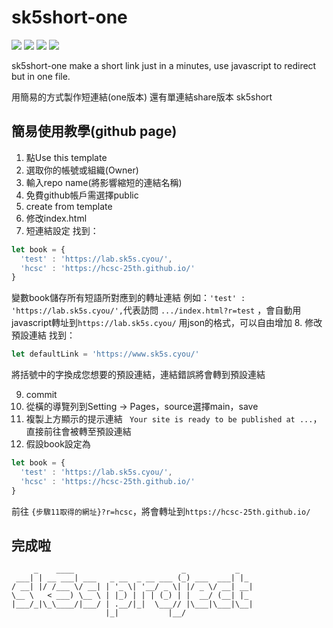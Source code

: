 # sk5short-one
![](https://img.shields.io/github/v/release/sk5s/sk5short-one)
![](https://img.shields.io/github/last-commit/sk5s/sk5short-one)
![](https://img.shields.io/github/license/sk5s/sk5short-one)
![](https://img.shields.io/github/languages/top/sk5s/sk5short-one)

sk5short-one make a short link just in a minutes, use javascript to redirect but in one file.

用簡易的方式製作短連結(one版本)
還有單連結share版本 sk5short

## 簡易使用教學(github page)
1. 點Use this template
2. 選取你的帳號或組織(Owner)
3. 輸入repo name(將影響縮短的連結名稱)
4. 免費github帳戶需選擇public
5. create from template
6. 修改index.html
7. 短連結設定
找到：

```javascript
let book = {
  'test' : 'https://lab.sk5s.cyou/',
  'hcsc' : 'https://hcsc-25th.github.io/'
}
```
變數book儲存所有短語所對應到的轉址連結
例如：`'test' : 'https://lab.sk5s.cyou/',`代表訪問 `.../index.html?r=test` ，會自動用javascript轉址到`https://lab.sk5s.cyou/`
用json的格式，可以自由增加
8. 修改預設連結
找到：

```javascript
let defaultLink = 'https://www.sk5s.cyou/'
```
將括號中的字換成您想要的預設連結，連結錯誤將會轉到預設連結

9. commit
10. 從橫的導覽列到Setting -> Pages，source選擇main，save
11. 複製上方顯示的提示連結 ` Your site is ready to be published at ...`，直接前往會被轉至預設連結
12. 假設book設定為
```javascript
let book = {
  'test' : 'https://lab.sk5s.cyou/',
  'hcsc' : 'https://hcsc-25th.github.io/'
}
```
前往 `{步驟11取得的網址}?r=hcsc`，將會轉址到`https://hcsc-25th.github.io/`

## 完成啦

```
     _    ____                        _           _   
 ___| | __ ___| ___   _ __  _ __ ___ (_) ___  ___| |_ 
/ __| |/ /___ \/ __| | '_ \| '__/ _ \| |/ _ \/ __| __|
\__ \   < ___) \__ \ | |_) | | | (_) | |  __/ (__| |_ 
|___/_|\_\____/|___/ | .__/|_|  \___// |\___|\___|\__|
                     |_|           |__/               
```
